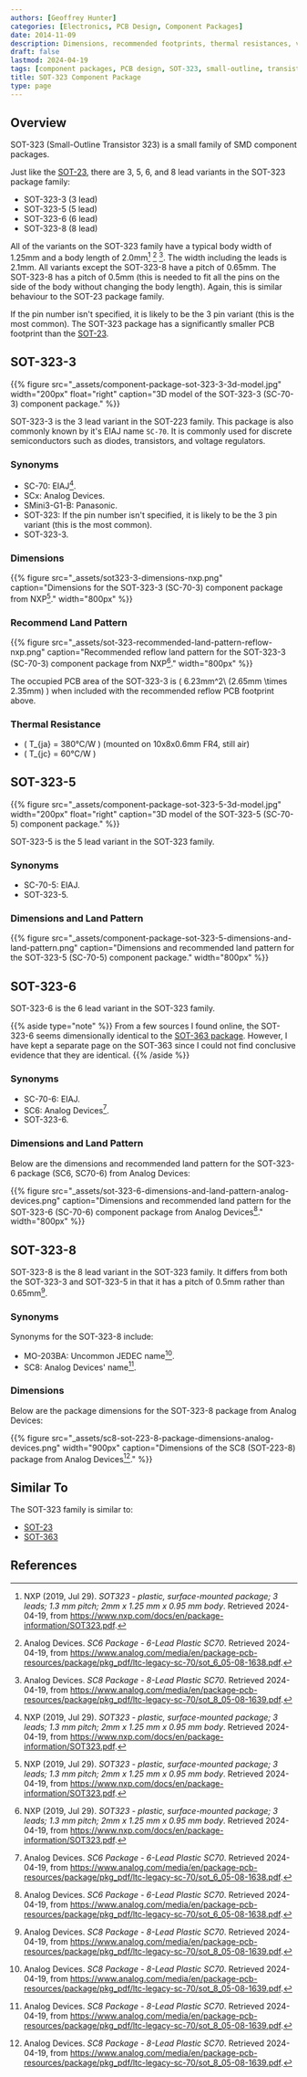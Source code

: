 ```yaml
---
authors: [Geoffrey Hunter]
categories: [Electronics, PCB Design, Component Packages]
date: 2014-11-09
description: Dimensions, recommended footprints, thermal resistances, variants, synonyms and more info about the SOT-323 component package.
draft: false
lastmod: 2024-04-19
tags: [component packages, PCB design, SOT-323, small-outline, transistor]
title: SOT-323 Component Package
type: page
---
```


## Overview

SOT-323 (Small-Outline Transistor 323) is a small family of SMD component packages.

Just like the [SOT-23](/pcb-design/component-packages/sot-23-component-package/), there are 3, 5, 6, and 8 lead variants in the SOT-323 package family:

* SOT-323-3 (3 lead)
* SOT-323-5 (5 lead)
* SOT-323-6 (6 lead)
* SOT-323-8 (8 lead)

All of the variants on the SOT-323 family have a typical body width of 1.25mm and a body length of 2.0mm[^nxp-sot-323] [^analog-devices-sc6-package] [^analog-devices-sc8-package]. The width including the leads is 2.1mm. All variants except the SOT-323-8 have a pitch of 0.65mm. The SOT-323-8 has a pitch of 0.5mm (this is needed to fit all the pins on the side of the body without changing the body length). Again, this is similar behaviour to the SOT-23 package family.

If the pin number isn't specified, it is likely to be the 3 pin variant (this is the most common). The SOT-323 package has a significantly smaller PCB footprint than the [SOT-23](/pcb-design/component-packages/sot-23-component-package/).

## SOT-323-3

{{% figure src="_assets/component-package-sot-323-3-3d-model.jpg" width="200px" float="right" caption="3D model of the SOT-323-3 (SC-70-3) component package." %}}

SOT-323-3 is the 3 lead variant in the SOT-223 family. This package is also commonly known by it's EIAJ name `SC-70`. It is commonly used for discrete semiconductors such as diodes, transistors, and voltage regulators.

### Synonyms

* SC-70: EIAJ[^nxp-sot-323].
* SCx: Analog Devices.
* SMini3-G1-B: Panasonic.
* SOT-323: If the pin number isn't specified, it is likely to be the 3 pin variant (this is the most common).
* SOT-323-3.

### Dimensions

{{% figure src="_assets/sot323-3-dimensions-nxp.png" caption="Dimensions for the SOT-323-3 (SC-70-3) component package from NXP[^nxp-sot-323]." width="800px" %}}

### Recommend Land Pattern

{{% figure src="_assets/sot-323-recommended-land-pattern-reflow-nxp.png" caption="Recommended reflow land pattern for the SOT-323-3 (SC-70-3) component package from NXP[^nxp-sot-323]." width="800px" %}}

The occupied PCB area of the SOT-323-3 is \( 6.23mm^2\ (2.65mm \times 2.35mm) \) when included with the recommended reflow PCB footprint above.

### Thermal Resistance

* \( T_{ja} = 380°C/W \) (mounted on 10x8x0.6mm FR4, still air)
* \( T_{jc} = 60°C/W \)

## SOT-323-5

{{% figure src="_assets/component-package-sot-323-5-3d-model.jpg" width="200px" float="right" caption="3D model of the SOT-323-5 (SC-70-5) component package." %}}

SOT-323-5 is the 5 lead variant in the SOT-323 family.

### Synonyms

* SC-70-5: EIAJ.
* SOT-323-5.

### Dimensions and Land Pattern

{{% figure src="_assets/component-package-sot-323-5-dimensions-and-land-pattern.png" caption="Dimensions and recommended land pattern for the SOT-323-5 (SC-70-5) component package." width="800px" %}}

## SOT-323-6

SOT-323-6 is the 6 lead variant in the SOT-323 family.

{{% aside type="note" %}}
From a few sources I found online, the SOT-323-6 seems dimensionally identical to the [SOT-363 package](/pcb-design/component-packages/sot-363-sc-88-component-package/). However, I have kept a separate page on the SOT-363 since I could not find conclusive evidence that they are identical.
{{% /aside %}}

### Synonyms

* SC-70-6: EIAJ.
* SC6: Analog Devices[^analog-devices-sc6-package].
* SOT-323-6.

### Dimensions and Land Pattern

Below are the dimensions and recommended land pattern for the SOT-323-6 package (SC6, SC70-6) from Analog Devices:

{{% figure src="_assets/sot-323-6-dimensions-and-land-pattern-analog-devices.png" caption="Dimensions and recommended land pattern for the SOT-323-6 (SC-70-6) component package from Analog Devices[^analog-devices-sc6-package]." width="800px" %}}

## SOT-323-8

SOT-323-8 is the 8 lead variant in the SOT-323 family. It differs from both the SOT-323-3 and SOT-323-5 in that it has a pitch of 0.5mm rather than 0.65mm[^analog-devices-sc8-package].

### Synonyms

Synonyms for the SOT-323-8 include:

* MO-203BA: Uncommon JEDEC name[^analog-devices-sc8-package].
* SC8: Analog Devices' name[^analog-devices-sc8-package].

### Dimensions

Below are the package dimensions for the SOT-323-8 package from Analog Devices:

{{% figure src="_assets/sc8-sot-223-8-package-dimensions-analog-devices.png" width="900px" caption="Dimensions of the SC8 (SOT-223-8) package from Analog Devices[^analog-devices-sc8-package]." %}}

## Similar To

The SOT-323 family is similar to:

* [SOT-23](/pcb-design/component-packages/sot-23-component-package/)
* [SOT-363](/pcb-design/component-packages/sot-363-sc-88-component-package/)

## References

[^nxp-sot-323]: NXP (2019, Jul 29). _SOT323 - plastic, surface-mounted package; 3 leads; 1.3 mm pitch; 2mm x 1.25 mm x 0.95 mm body_. Retrieved 2024-04-19, from https://www.nxp.com/docs/en/package-information/SOT323.pdf.
[^analog-devices-sc8-package]: Analog Devices. _SC8 Package - 8-Lead Plastic SC70_. Retrieved 2024-04-19, from https://www.analog.com/media/en/package-pcb-resources/package/pkg_pdf/ltc-legacy-sc-70/sot_8_05-08-1639.pdf.
[^analog-devices-sc6-package]: Analog Devices. _SC6 Package - 6-Lead Plastic SC70_. Retrieved 2024-04-19, from https://www.analog.com/media/en/package-pcb-resources/package/pkg_pdf/ltc-legacy-sc-70/sot_6_05-08-1638.pdf.

